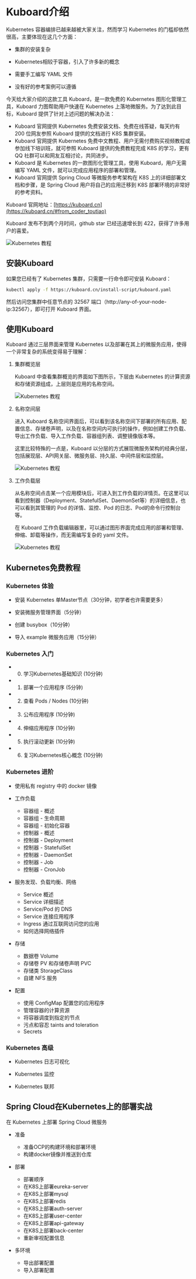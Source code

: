 # Kuboard介绍



Kubernetes 容器编排已越来越被大家关注，然而学习 Kubernetes 的门槛却依然很高，主要体现在这几个方面：

* 集群的安装复杂

* Kubernetes相较于容器，引入了许多新的概念

* 需要手工编写 YAML 文件

* 没有好的参考案例可以遵循



今天给大家介绍的这款工具 Kuboard，是一款免费的 Kubernetes 图形化管理工具，Kuboard 力图帮助用户快速在 Kubernetes 上落地微服务。为了达到此目标，Kuboard 提供了针对上述问题的解决办法：

* Kuboard 官网提供 Kubernetes 免费安装文档、免费在线答疑，每天约有 200 位网友参照 Kuboard 提供的文档进行 K8S 集群安装。
* Kuboard 官网提供 Kubernetes 免费中文教程、用户无需付费购买视频教程或参加线下培训班，就可参照 Kuboard 提供的免费教程完成 K8S 的学习，更有 QQ 社群可以和网友互相讨论，共同进步。
* Kuboard 是 Kubernetes 的一款图形化管理工具，使用 Kuboard，用户无需编写 YAML 文件，就可以完成应用程序的部署和管理。
* Kuboard 官网提供 Spring Cloud 等微服务参考架构在 K8S 上的详细部署文档和步骤，是 Spring Cloud 用户将自己的应用迁移到 K8S 部署环境的非常好的参考资料。



Kuboard 官网地址：[https://kuboard.cn](https://kuboard.cn/#from_coder_toutiao)

Kuboard 发布不到两个月时间，github star 已经迅速增长到 422，获得了许多用户的喜爱。

<p style="max-width: 720px;">
  <img src="./share-coder.assets/image-20191003230417140.png" alt="Kubernetes 教程" style="max-width: 100%"></img>
</p>


## 安装Kuboard

如果您已经有了 Kubernetes 集群，只需要一行命令即可安装 Kuboard：

``` sh
kubectl apply -f https://kuboard.cn/install-script/kuboard.yaml
```

然后访问您集群中任意节点的 32567 端口（http://any-of-your-node-ip:32567），即可打开 Kuboard 界面。



## 使用Kuboard

Kuboard 通过三层界面来管理 Kubernetes 以及部署在其上的微服务应用，使得一个非常复杂的系统变得易于理解：

1. 集群概览层

   Kuboard 中查看集群概览的界面如下图所示，下层由 Kubernetes 的计算资源和存储资源组成，上层则是应用的名称空间。

   ![Kubernetes 教程](./share-coder.assets/image-20191002073039330.png)

2. 名称空间层

   进入 Kuboard 名称空间界面后，可以看到该名称空间下部署的所有应用、配置信息、存储卷声明，以及在名称空间内可执行的操作，例如创建工作负载、导出工作负载、导入工作负载、容器组列表、调整镜像版本等。

   这里比较特殊的一点是，Kuboard 以分层的方式展现微服务架构的经典分层，包括展现层、API网关层、微服务层、持久层、中间件层和监控层。

   ![Kubernetes 教程](./share-coder.assets/image-20191002073210761.png)

3. 工作负载层

   从名称空间点击某一个应用模块后，可进入到工作负载的详情页。在这里可以看到控制器（Deployment、StatefulSet、DaemonSet等）的详细信息，也可以看到其管理的 Pod 的详情、监控、Pod 的日志、Pod的命令行控制台等。

   在 Kuboard 工作负载编辑器里，可以通过图形界面完成应用的部署和管理、伸缩、卸载等操作，而无需编写复杂的 yaml 文件。

   ![Kubernetes 教程](./share-coder.assets/image-20191002073245932.png)



## Kubernetes免费教程

### **Kubernetes 体验**

* 安装 Kubernetes 单Master节点（30分钟，初学者也许需要更多）

* 安装微服务管理界面（5分钟）

* 创建 busybox（10分钟）

* 导入 example 微服务应用（15分钟）

### **Kubernetes 入门**

* 0. 学习Kubernetes基础知识 (10分钟)

* 1. 部署一个应用程序 (5分钟)

* 2. 查看 Pods / Nodes (10分钟)

* 3. 公布应用程序 (10分钟)

* 4. 伸缩应用程序 (10分钟)

* 5. 执行滚动更新 (10分钟)

* 6. 复习Kubernetes核心概念 (10分钟)

### **Kubernetes 进阶**

* 使用私有 registry 中的 docker 镜像

* 工作负载
  * 容器组 - 概述
  * 容器组 - 生命周期
  * 容器组 - 初始化容器
  * 控制器 - 概述
  * 控制器 - Deployment
  * 控制器 - StatefulSet
  * 控制器 - DaemonSet
  * 控制器 - Job
  * 控制器 - CronJob

* 服务发现、负载均衡、网络
  * Service 概述
  * Service 详细描述
  * Service/Pod 的 DNS
  * Service 连接应用程序
  * Ingress 通过互联网访问您的应用
  * 如何选择网络插件

* 存储
  * 数据卷 Volume
  * 存储卷 PV 和存储卷声明 PVC
  * 存储类 StorageClass
  * 自建 NFS 服务

* 配置
  * 使用 ConfigMap 配置您的应用程序
  * 管理容器的计算资源
  * 将容器调度到指定的节点
  * 污点和容忍 taints and toleration
  * Secrets

### **Kubernetes 高级**

* Kubernetes 日志可视化

* Kubernetes 监控

* Kubernetes 联邦

## Spring Cloud在Kubernetes上的部署实战

在 Kubernetes 上部署 Spring Cloud 微服务

* 准备
  * 准备OCP的构建环境和部署环境
  * 构建docker镜像并推送到仓库

* 部署
  * 部署顺序
  * 在K8S上部署eureka-server
  * 在K8S上部署mysql
  * 在K8S上部署redis
  * 在K8S上部署auth-server
  * 在K8S上部署user-center
  * 在K8S上部署api-gateway
  * 在K8S上部署back-center
  * 重新审视配置信息

* 多环境
  * 导出部署配置
  * 导入部署配置
